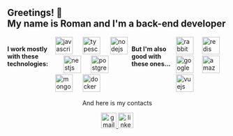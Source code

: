 <h2 align="left">Greetings! 👋<br>My name is Roman and I'm a back-end developer</h2>

<div style="display: flex;">
  <h4 align="left">I work mostly with these technologies:</h4>
  <div align="left">
    <img src="https://skillicons.dev/icons?i=js" height="40" alt="javascript logo"  />
    <img width="15" />
    <img src="https://skillicons.dev/icons?i=ts" height="40" alt="typescript logo"  />
    <img width="15" />
    <img src="https://skillicons.dev/icons?i=nodejs" height="40" alt="nodejs logo"  />
    <img width="15" />
    <img src="https://skillicons.dev/icons?i=nestjs" height="40" alt="nestjs logo"  />
    <img width="15" />
    <img src="https://skillicons.dev/icons?i=postgres" height="40" alt="postgresql logo"  />
    <img width="15" />
    <img src="https://skillicons.dev/icons?i=mongodb" height="40" alt="mongodb logo"  />
    <img width="15" />
    <img src="https://skillicons.dev/icons?i=docker" height="40" alt="docker logo"  />
  </div>
  
  
  <h4 align="left">But I'm also good with these ones...</h4>
  <div align="left">
    <img src="https://skillicons.dev/icons?i=rabbitmq" height="40" alt="rabbitmq logo"  />
    <img width="12" />
    <img src="https://skillicons.dev/icons?i=redis" height="40" alt="redis logo"  />
    <img width="12" />
    <img src="https://skillicons.dev/icons?i=gcp" height="40" alt="googlecloud logo"  />
    <img width="12" />
    <img src="https://skillicons.dev/icons?i=aws" height="40" alt="amazonwebservices logo"  />
    <img width="12" />
    <img src="https://skillicons.dev/icons?i=vue" height="40" alt="vuejs logo"  />
  </div>
</div>

<p align="center">And here is my contacts</p>
<div align="center">
  <a href="mailto:ledinromanwork@gmail.com" target="_blank">
    <img src="https://img.shields.io/static/v1?message=Gmail&logo=gmail&label=&color=D14836&logoColor=white&labelColor=&style=for-the-badge" height="35" alt="gmail logo"  />
  </a>
  <a href="https://www.linkedin.com/in/roman-ledin-3a8537269/" target="_blank">
    <img src="https://img.shields.io/static/v1?message=LinkedIn&logo=linkedin&label=&color=0077B5&logoColor=white&labelColor=&style=for-the-badge" height="35" alt="linkedin logo"  />
  </a>
</div>

###

